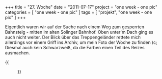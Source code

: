 +++
title = "27. Woche"
date = "2011-07-17"
project = "one week - one pic"
categories = [ "one week - one pic" ]
tags = [ "projekt", "one week - one pic" ]
+++

Eigentlich waren wir auf der Suche nach einem Weg zum gesperrten Bahnsteig - mitten im alten Solinger Bahnhof. Oben unter'm Dach ging es auch nicht weiter. Der Blick über das Treppengeländer rettete mich allerdings vor einem Griff ins Archiv, um mein Foto der Woche zu finden (c; Diesmal auch kein Schwarzweiß, da die Farben einen Teil des Reizes ausmachen.

{{<figure src="/images/1week1pic/20110716-161637-015.jpg" title="Tree downstairs">}}
